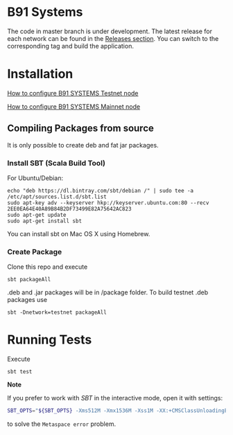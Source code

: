 # B91 Systems

The code in master branch is under development. The latest release for each network can be found in the [Releases section](https://github.com/b91foundation/B91_spos/releases). You can switch to the corresponding tag and build the application.

# Installation

[How to configure B91 SYSTEMS Testnet node](https://github.com/b91foundation/B91_spos/wiki/How-to-Install-V-Systems-Testnet-Node)

[How to configure B91 SYSTEMS Mainnet node](https://github.com/b91foundation/B91_spos/wiki/How-to-install-V-Systems-mainnet-Node)

## Compiling Packages from source

It is only possible to create deb and fat jar packages.

### Install SBT (Scala Build Tool)

For Ubuntu/Debian:

```
echo "deb https://dl.bintray.com/sbt/debian /" | sudo tee -a /etc/apt/sources.list.d/sbt.list
sudo apt-key adv --keyserver hkp://keyserver.ubuntu.com:80 --recv 2EE0EA64E40A89B84B2DF73499E82A75642AC823
sudo apt-get update
sudo apt-get install sbt
```

You can install sbt on Mac OS X using Homebrew.

### Create Package

Clone this repo and execute

```
sbt packageAll
```

.deb and .jar packages will be in /package folder. To build testnet .deb packages use

```
sbt -Dnetwork=testnet packageAll
```

# Running Tests

Execute 

`sbt test`

**Note**

If you prefer to work with _SBT_ in the interactive mode, open it with settings:
```bash
SBT_OPTS="${SBT_OPTS} -Xms512M -Xmx1536M -Xss1M -XX:+CMSClassUnloadingEnabled" sbt
```

to solve the `Metaspace error` problem.
